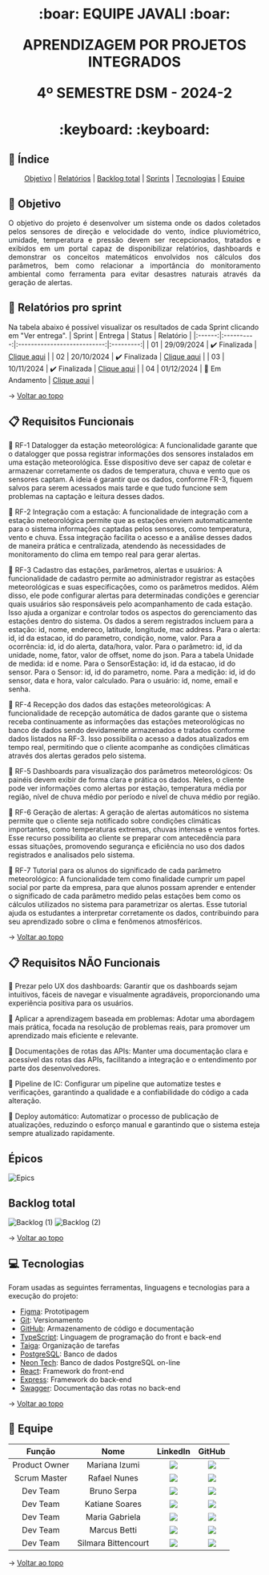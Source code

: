 <span id="topo">
<h1 align='center'>
:boar: EQUIPE JAVALI :boar:

APRENDIZAGEM POR PROJETOS INTEGRADOS

4º SEMESTRE DSM - 2024-2
</h1>

<h1 align='center'> :keyboard:  :keyboard: </h1>

## :mag_right: Índice
<p align='center'>
    <a href="#objetivo">Objetivo</a> | 
    <a href="#relatorios">Relatórios</a> |
    <a href="#backlog">Backlog total</a> |
    <a href="#sprints">Sprints</a> |
    <a href="#tecnologias">Tecnologias</a> |
    <a href="#equipe">Equipe</a> 
</p>

<span id='objetivo'>

## :dart: Objetivo
<p align='justify'>
    O objetivo do projeto é desenvolver um sistema onde os dados coletados pelos sensores de direção e velocidade do vento, índice pluviométrico, umidade, temperatura e pressão devem ser recepcionados, tratados e exibidos em um portal capaz de disponibilizar relatórios, dashboards e demonstrar os conceitos matemáticos envolvidos nos cálculos dos parâmetros, bem como relacionar a importância do monitoramento ambiental como ferramenta para evitar desastres naturais através da geração de alertas.
</p>

<span id='relatorios'>

## :pushpin: Relatórios pro sprint
Na tabela abaixo é possível visualizar os resultados de cada Sprint clicando em "Ver entrega". 
| Sprint |  Entrega   |            Status           | Relatório |
|:------:|:----------:|:---------------------------:|:---------:|
| 01     | 29/09/2024 | ✔️ Finalizada | [Clique aqui](https://github.com/equipe-javali/API_4/tree/sprint1) |
| 02     | 20/10/2024 | ✔️ Finalizada | [Clique aqui](https://github.com/equipe-javali/API_4/tree/sprint2) |
| 03     | 10/11/2024 | ✔️ Finalizada | [Clique aqui](https://github.com/equipe-javali/API_4/tree/sprint3) |
| 04     | 01/12/2024 | :construction: Em Andamento | [Clique aqui](https://github.com/equipe-javali/API_4/tree/sprint4) |

→ [Voltar ao topo](#topo)

<span id='backlog'>

## :clipboard: Requisitos Funcionais
📌 RF-1 Datalogger da estação meteorológica: A funcionalidade garante que o datalogger que possa registrar informações dos sensores instalados em uma estação meteorológica. Esse dispositivo deve ser capaz de coletar e armazenar corretamente os dados de temperatura, chuva e vento que os sensores captam. A ideia é garantir que os dados, conforme FR-3, fiquem salvos para serem acessados mais tarde e que tudo funcione sem problemas na captação e leitura desses dados.

📌 RF-2 Integração com a estação: A funcionalidade de integração com a estação meteorológica permite que as estações enviem automaticamente para o sistema informações captadas pelos sensores, como temperatura, vento e chuva. Essa integração facilita o acesso e a análise desses dados de maneira prática e centralizada, atendendo às necessidades de monitoramento do clima em tempo real para gerar alertas.

📌 RF-3 Cadastro das estações, parâmetros, alertas e usuários: A funcionalidade de cadastro permite ao administrador registrar as estações meteorológicas e suas especificações, como os parâmetros medidos. Além disso, ele pode configurar alertas para determinadas condições e gerenciar quais usuários são responsáveis pelo acompanhamento de cada estação. Isso ajuda a organizar e controlar todos os aspectos do gerenciamento das estações dentro do sistema. Os dados a serem registrados incluem para a estação: id, nome, endereco, latitude, longitude, mac address. Para o alerta: id, id da estacao, id do parametro, condição, nome, valor. Para a ocorrência: id, id do alerta, data/hora, valor. Para o parâmetro: id, id da unidade, nome, fator, valor de offset, nome do json. Para a tabela Unidade de medida: id e nome. Para o SensorEstação: id, id da estacao, id do sensor. Para o Sensor: id, id do parametro, nome. Para a medição: id, id do sensor, data e hora, valor calculado. Para o usuário: id, nome, email e senha.

📌 RF-4 Recepção dos dados das estações meteorológicas: A funcionalidade de recepção automática de dados garante que o sistema receba continuamente as informações das estações meteorológicas no banco de dados sendo devidamente armazenados e tratados conforme dados listados na RF-3. Isso possibilita o acesso a dados atualizados em tempo real, permitindo que o cliente acompanhe as condições climáticas através dos alertas gerados pelo sistema.

📌 RF-5 Dashboards para visualização dos parâmetros meteorológicos: Os painéis devem exibir de forma clara e prática os dados. Neles, o cliente pode ver informações como alertas por estação, temperatura média por região, nível de chuva médio por período e nível de chuva médio por região.

📌 RF-6 Geração de alertas: A geração de alertas automáticos no sistema permite que o cliente seja notificado sobre condições climáticas importantes, como temperaturas extremas, chuvas intensas e ventos fortes. Esse recurso possibilita ao cliente se preparar com antecedência para essas situações, promovendo segurança e eficiência no uso dos dados registrados e analisados pelo sistema.

📌 RF-7 Tutorial para os alunos do significado de cada parâmetro meteorológico: A funcionalidade tem como finalidade cumprir um papel social por parte da empresa, para que alunos possam aprender e entender o significado de cada parâmetro medido pelas estações bem como os cálculos utilizados no sistema para parametrizar os alertas. Esse tutorial ajuda os estudantes a interpretar corretamente os dados, contribuindo para seu aprendizado sobre o clima e fenômenos atmosféricos.

→ [Voltar ao topo](#topo)

## :clipboard: Requisitos NÃO Funcionais
:pushpin: Prezar pelo UX dos dashboards: Garantir que os dashboards sejam intuitivos, fáceis de navegar e visualmente agradáveis, proporcionando uma experiência positiva para os usuários.

:pushpin: Aplicar a aprendizagem baseada em problemas: Adotar uma abordagem mais prática, focada na resolução de problemas reais, para promover um aprendizado mais eficiente e relevante.

:pushpin: Documentações de rotas das APIs: Manter uma documentação clara e acessível das rotas das APIs, facilitando a integração e o entendimento por parte dos desenvolvedores.

:pushpin: Pipeline de IC: Configurar um pipeline que automatize testes e verificações, garantindo a qualidade e a confiabilidade do código a cada alteração.

:pushpin: Deploy automático: Automatizar o processo de publicação de atualizações, reduzindo o esforço manual e garantindo que o sistema esteja sempre atualizado rapidamente.     

##  Épicos

![Epics](https://github.com/user-attachments/assets/782d2656-6c56-4e8f-ba07-746c86d5b3f1)


## Backlog total

![Backlog (1)](https://github.com/user-attachments/assets/d7674e42-b66d-4d9f-a300-f99b4cc3d77d)
![Backlog (2)](https://github.com/user-attachments/assets/2a496729-353a-47b0-bb0d-6b657bc273c7)

→ [Voltar ao topo](#topo)



<span id='tecnologias'>

## 💻 Tecnologias
Foram usadas as seguintes ferramentas, linguagens e tecnologias para a execução do projeto:
- [Figma](https://www.figma.com): Prototipagem
- [Git](https://git-scm.com): Versionamento
- [GitHub](https://github.com/): Armazenamento de código e documentação
- [TypeScript](https://www.w3schools.com/js/default.asp): Linguagem de programação do front e back-end
- [Taiga](https://tree.taiga.io): Organização de tarefas
- [PostgreSQL](https://www.postgresql.org/): Banco de dados
- [Neon Tech](https://neon.tech): Banco de dados PostgreSQL on-line
- [React](https://pt-br.reactjs.org/): Framework do front-end
- [Express](https://expressjs.com): Framework do back-end
- [Swagger](https://swagger.io): Documentação das rotas no back-end

→ [Voltar ao topo](#topo)
<span id="equipe">

## :busts_in_silhouette: Equipe
|     Função    |         Nome        |                                                                                                    LinkedIn                                                                                                                             |                                                                                    GitHub                                                                                    |
| :-----------: | :-----------------: | :-------------------------------------------------------------------------------------------------------------------------------------------------------------------------------------------------------------------------------------: | :--------------------------------------------------------------------------------------------------------------------------------------------------------------------------: |
| Product Owner | Mariana Izumi       | <a href="https://www.linkedin.com/in/mariana-izumi-developer" target="_blank"> <img src="https://img.shields.io/badge/-LinkedIn-%230077B5?style=for-the-badge&logo=linkedin&logoColor=white" target="_blank">                           | <a href="https://github.com/MariMiks/" target="_blank"><img src="https://img.shields.io/badge/GitHub-100000?style=for-the-badge&logo=github&logoColor=white"></a>            |
| Scrum Master  | Rafael Nunes        | <a href="https://www.linkedin.com/in/rafael-nunes-silva" target="_blank"> <img src="https://img.shields.io/badge/-LinkedIn-%230077B5?style=for-the-badge&logo=linkedin&logoColor=white" target="_blank">                                | <a href="https://github.com/Rafael-Nunes-Silva" target="_blank"><img src="https://img.shields.io/badge/GitHub-100000?style=for-the-badge&logo=github&logoColor=white"></a>   |
| Dev Team      | Bruno Serpa         | <a href="https://www.linkedin.com/in/brunoserpa" target="_blank"> <img src="https://img.shields.io/badge/-LinkedIn-%230077B5?style=for-the-badge&logo=linkedin&logoColor=white" target="_blank">                                        | <a href="https://github.com/BrunoSerpa" target="_blank"><img src="https://img.shields.io/badge/GitHub-100000?style=for-the-badge&logo=github&logoColor=white"></a>           |
| Dev Team      | Katiane Soares      | <a href="https://www.linkedin.com/in/katiane-soares-4b8193245/" target="_blank"> <img src="https://img.shields.io/badge/-LinkedIn-%230077B5?style=for-the-badge&logo=linkedin&logoColor=white" target="_blank">                         | <a href="https://github.com/Katianefatec" target="_blank"><img src="https://img.shields.io/badge/GitHub-100000?style=for-the-badge&logo=github&logoColor=white"></a>         |
| Dev Team      | Maria Gabriela      | <a href="https://www.linkedin.com/in/gabrieia-mello-3819a9270/" target="_blank"> <img src="https://img.shields.io/badge/-LinkedIn-%230077B5?style=for-the-badge&logo=linkedin&logoColor=white" target="_blank">                         | <a href="https://github.com/MariaGabrielaMello" target="_blank"><img src="https://img.shields.io/badge/GitHub-100000?style=for-the-badge&logo=github&logoColor=white"></a>   |
| Dev Team      | Marcus Betti        | <a href="https://www.linkedin.com/in/marcus-betti-715b6614a/" target="_blank"> <img src="https://img.shields.io/badge/-LinkedIn-%230077B5?style=for-the-badge&logo=linkedin&logoColor=white" target="_blank">                           | <a href="https://github.com/marcusvbe"><img src="https://img.shields.io/badge/GitHub-100000?style=for-the-badge&logo=github&logoColor=white"></a>                            |
| Dev Team      | Silmara Bittencourt | <a href="https://www.linkedin.com/in/silmara-in%C3%AAs-bittencourt-da-costa-243478214/" target="_blank"> <img src="https://img.shields.io/badge/-LinkedIn-%230077B5?style=for-the-badge&logo=linkedin&logoColor=white" target="_blank"> | <a href="https://github.com/SBittencourt"><img src="https://img.shields.io/badge/GitHub-100000?style=for-the-badge&logo=github&logoColor=white"></a>                         |

→ [Voltar ao topo](#topo)
